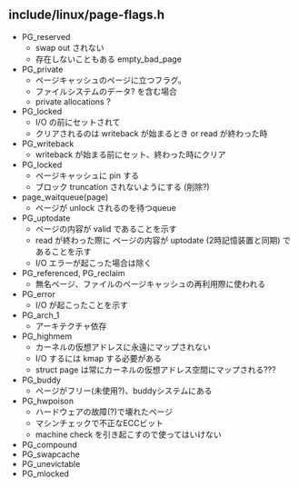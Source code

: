 ## include/linux/page-flags.h

 * PG_reserved
   * swap out されない
   * 存在しないこともある empty_bad_page
 * PG_private
   * ページキャッシュのページに立つフラグ。
   * ファイルシステムのデータ? を含む場合
   * private allocations ?
 * PG_locked
   * I/O の前にセットされて
   * クリアされるのは writeback が始まるとき or read が終わった時
 * PG_writeback
   * writeback が始まる前にセット、終わった時にクリア
 * PG_locked
   * ページキャッシュに pin する
   * ブロック truncation されないようにする (削除?)
 * page_waitqueue(page)
   * ページが unlock されるのを待つqueue
 * PG_uptodate
   * ページの内容が valid であることを示す
   * read が終わった際に ページの内容が uptodate (2時記憶装置と同期) であることを示す
   * I/O エラーが起こった場合は除く
 * PG_referenced, PG_reclaim
   * 無名ページ、ファイルのページキャッシュの再利用際に使われる
 * PG_error
   * I/O が起こったことを示す
 * PG_arch_1
   * アーキテクチャ依存
 * PG_highmem
   * カーネルの仮想アドレスに永遠にマップされない
   * I/O するには kmap する必要がある
   * struct page は常にカーネルの仮想アドレス空間にマップされる???
 * PG_buddy
   * ページがフリー(未使用?)、buddyシステムにある
 * PG_hwpoison
   * ハードウェアの故障(?)で壊れたページ
   * マシンチェックで不正なECCビット
   * machine check を引き起こすので使ってはいけない
 * PG_compound
 * PG_swapcache
 * PG_unevictable
 * PG_mlocked
